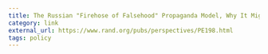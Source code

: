 ```yaml
---
title: The Russian "Firehose of Falsehood" Propaganda Model, Why It Might Work and Options to Counter It | RAND
category: link
external_url: https://www.rand.org/pubs/perspectives/PE198.html
tags: policy
---
```

